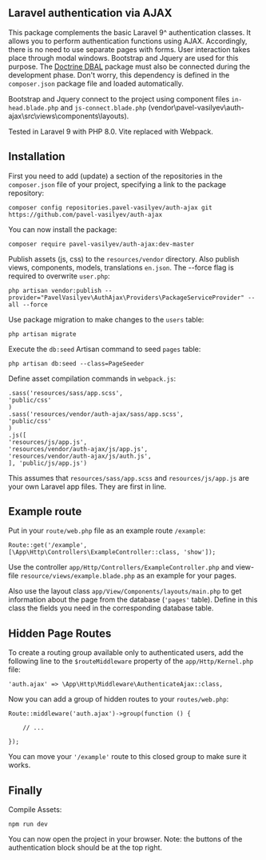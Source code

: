 ## Laravel authentication via AJAX

This package complements the basic Laravel 9^ authentication classes. It allows you to perform authentication functions using AJAX. Accordingly, there is no need to use separate pages with forms. User interaction takes place through modal windows. Bootstrap and Jquery are used for this purpose. The [Doctrine DBAL](https://github.com/doctrine/dbal) package must also be connected during the development phase. Don't worry, this dependency is defined in the `composer.json` package file and loaded automatically.

Bootstrap and Jquery connect to the project using component files `in-head.blade.php` and `js-connect.blade.php` (vendor\pavel-vasilyev\auth-ajax\src\views\components\layouts).

Tested in Laravel 9 with PHP 8.0. Vite replaced with Webpack.

## Installation

First you need to add (update) a section of the repositories in the `composer.json` file of your project, specifying a link to the package repository:

```shell
composer config repositories.pavel-vasilyev/auth-ajax git https://github.com/pavel-vasilyev/auth-ajax
```
You can now install the package:

```shell
composer require pavel-vasilyev/auth-ajax:dev-master
```

Publish assets (js, css) to the `resources/vendor` directory. Also publish views, components, models, translations `en.json`. The --force flag is required to overwrite `user.php`:

```shell
php artisan vendor:publish --provider="PavelVasilyev\AuthAjax\Providers\PackageServiceProvider" --all --force
```

Use package migration to make changes to the `users` table:

```shell
php artisan migrate
```

Execute the `db:seed` Artisan command to seed `pages` table:

```shell
php artisan db:seed --class=PageSeeder
```

Define asset compilation commands in `webpack.js`:

```shell
.sass('resources/sass/app.scss',
'public/css'
)
.sass('resources/vendor/auth-ajax/sass/app.scss',
'public/css'
)
.js([
'resources/js/app.js',
'resources/vendor/auth-ajax/js/app.js',
'resources/vendor/auth-ajax/js/auth.js',
], 'public/js/app.js')
```
This assumes that `resources/sass/app.scss` and `resources/js/app.js` are your own Laravel app files. They are first in line.

## Example route
Put in your `route/web.php` file as an example route `/example`:
```shell
Route::get('/example', [\App\Http\Controllers\ExampleController::class, 'show']);
```
Use the controller `app/Http/Controllers/ExampleController.php` and view-file `resource/views/example.blade.php` as an example for your pages.

Also use the layout class `app/View/Components/layouts/main.php` to get information about the page from the database (`'pages'` table).
Define in this class the fields you need in the corresponding database table.

## Hidden Page Routes

To create a routing group available only to authenticated users, add the following line to the `$routeMiddleware` property of the `app/Http/Kernel.php` file:
```shell
'auth.ajax' => \App\Http\Middleware\AuthenticateAjax::class,
```
Now you can add a group of hidden routes to your `routes/web.php`:
```shell
Route::middleware('auth.ajax')->group(function () {

    // ...

});
```
You can move your `'/example'` route to this closed group to make sure it works. 

## Finally
Compile Assets:
```shell
npm run dev
```
You can now open the project in your browser. 
Note: the buttons of the authentication block should be at the top right.
